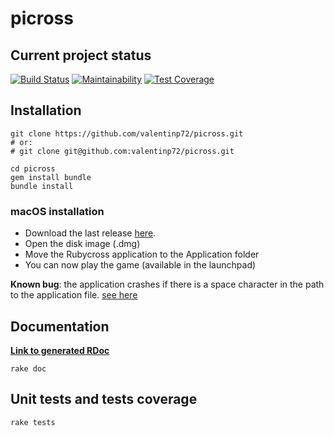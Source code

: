 # picross

## Current project status

[![Build Status](https://travis-ci.com/valentinp72/picross.svg?token=zWdqvp6jX3Z664qx4QEk&branch=master)](https://travis-ci.com/valentinp72/picross)
[![Maintainability](https://api.codeclimate.com/v1/badges/ccc2c521ed263e2370a0/maintainability)](https://codeclimate.com/repos/5a624aeae596c21745002d54/maintainability)
[![Test Coverage](https://api.codeclimate.com/v1/badges/ccc2c521ed263e2370a0/test_coverage)](https://codeclimate.com/repos/5a624aeae596c21745002d54/test_coverage)

## Installation 

```shell
git clone https://github.com/valentinp72/picross.git
# or:
# git clone git@github.com:valentinp72/picross.git

cd picross
gem install bundle
bundle install
```

### macOS installation
- Download the last release [here](https://github.com/valentinp72/picross/releases).
- Open the disk image (.dmg)
- Move the Rubycross application to the Application folder
- You can now play the game (available in the launchpad)

**Known bug**: the application crashes if there is a space character in the path to the application file. [see here](https://github.com/valentinp72/picross/issues/28)

## Documentation
[**Link to generated RDoc**](https://picross.vlntn.pw/doc/)

```
rake doc
```

## Unit tests and tests coverage
```shell
rake tests
```

